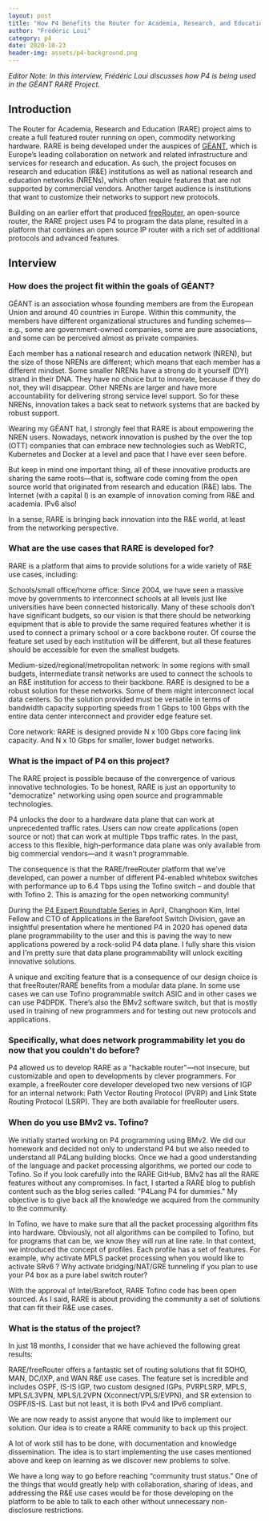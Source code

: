 ```yaml
---
layout: post
title: "How P4 Benefits the Router for Academia, Research, and Education (RARE) Project"
author: "Frédéric Loui"
category: p4
date: 2020-10-23
header-img: assets/p4-background.png
---
```


*Editor Note: In this interview, Frédéric Loui discusses how P4 is being used in the GÉANT RARE Project.*

## Introduction ##

The Router for Academia, Research and Education (RARE) project aims to create a full featured router running on open, commodity networking hardware. RARE is being developed under the auspices of [GÉANT](http://www.geant.org/), which is Europe’s leading collaboration on network and related infrastructure and services for research and education. As such, the project focuses on research and education (R&E) institutions as well as national research and education networks (NRENs), which often require features that are not supported by commercial vendors. Another target audience is institutions that want to customize their networks to support new protocols.

Building on an earlier effort that produced [freeRouter](http://freerouter.nop.hu/), an open-source router, the RARE project uses P4 to program the data plane, resulted in a platform that combines an open source IP router with a rich set of additional protocols and advanced features.

## Interview ##

### How does the project fit within the goals of GÉANT? ###
GÉANT is an association whose founding members are from the European Union and around 40 countries in Europe. Within this community, the members have different organizational structures and funding schemes—e.g., some are government-owned companies, some are pure associations, and some can be perceived almost as private companies. 

Each member has a national research and education network (NREN), but the size of those NRENs are different; which means that each member has a different mindset. Some smaller NRENs have a strong do it yourself (DYI) strand in their DNA. They have no choice but to innovate, because if they do not, they will disappear. Other NRENs are larger and have more accountability for delivering strong service level support. So for these NRENs, innovation takes a back seat to network systems that are backed by robust support.

Wearing my GÉANT hat, I strongly feel that RARE is about empowering the NREN users. Nowadays, network innovation is pushed by the over the top (OTT) companies that can embrace new technologies such as WebRTC, Kubernetes and Docker at a level and pace that I have ever seen before.

But keep in mind one important thing, all of these innovative products are sharing the same roots—that is, software code coming from the open source world that originated from research and education (R&E) labs. The Internet (with a capital I) is an example of innovation coming from R&E and academia. IPv6 also!

In a sense, RARE is bringing back innovation into the R&E world, at least from the networking perspective.

### What are the use cases that RARE is developed for? ###
RARE is a platform that aims to provide solutions for a wide variety of R&E use cases, including:

Schools/small office/home office: Since 2004, we have seen a massive move by governments to interconnect schools at all levels just like universities have been connected historically.  Many of these schools don’t have significant budgets, so our vision is that there should be networking equipment that is able to provide the same required features whether it is used to connect a primary school or a core backbone router. Of course the feature set used by each institution will be different, but all these features should be accessible for even the smallest budgets. 

Medium-sized/regional/metropolitan network: In some regions with small budgets, intermediate transit networks are used to connect the schools to an R&E institution for access to their backbone. RARE is designed to be a robust solution for these networks. Some of them might interconnect local data centers. So the solution provided must be versatile in terms of bandwidth capacity supporting speeds from 1 Gbps to 100 Gbps with the entire data center interconnect and provider edge feature set.

Core network: RARE is designed provide N x 100 Gbps core facing link capacity. And N x 10 Gbps for smaller, lower budget networks.

### What is the impact of P4 on this project? ###
The RARE project is possible because of the convergence of various innovative technologies. To be honest, RARE is just an opportunity to "democratize" networking using open source and programmable technologies.

P4 unlocks the door to a hardware data plane that can work at unprecedented traffic rates. Users can now create applications (open source or not) that can work at multiple Tbps traffic rates. In the past, access to this flexible, high-performance data plane was only available from big commercial vendors—and it wasn’t programmable.

The consequence is that the RARE/freeRouter platform that we’ve developed, can power a number of different P4-enabled whitebox switches with performance up to 6.4 Tbps using the Tofino switch – and double that with Tofino 2. This is amazing for the open networking community!

During the [P4 Expert Roundtable Series](https://p4.org/events/2020-p4-summit/) in April, Changhoon Kim, Intel Fellow and CTO of Applications in the Barefoot Switch Division, gave an insightful presentation where he mentioned P4 in 2020 has opened data plane programmability to the user and this is paving the way to new applications powered by a rock-solid P4 data plane. I fully share this vision and I'm pretty sure that data plane programmability will unlock exciting innovative solutions. 

A unique and exciting feature that is a consequence of our design choice is that freeRouter/RARE benefits from a modular data plane. In some use cases we can use Tofino programmable switch ASIC and in other cases we can use P4DPDK. There’s also the BMv2 software switch, but that is mostly used in training of new programmers and for testing out new protocols and applications. 

### Specifically, what does network programmability let you do now that you couldn't do before? ###
P4 allowed us to develop RARE as a "hackable router"—not insecure, but customizable and open to developments by clever programmers. For example, a freeRouter core developer developed two new versions of IGP for an internal network: Path Vector Routing Protocol (PVRP) and Link State Routing Protocol (LSRP). They are both available for freeRouter users.

### When do you use BMv2 vs. Tofino? ###
We initially started working on P4 programming using BMv2. We did our homework and decided not only to understand P4 but we also needed to understand all P4Lang building blocks. Once we had a good understanding of the language and packet processing algorithms, we ported our code to Tofino. So if you look carefully into the RARE GitHub, BMv2 has all the RARE features without any compromises. In fact, I started a RARE blog to publish content such as the blog series called: "P4Lang P4 for dummies." My objective is to give back all the knowledge we acquired from the community to the community.

In Tofino, we have to make sure that all the packet processing algorithm fits into hardware. Obviously, not all algorithms can be compiled to Tofino, but for programs that can be, we know they will run at line rate.  In that context, we introduced the concept of profiles. Each profile has a set of features. For example, why activate MPLS packet processing when you would like to activate SRv6 ? Why activate bridging/NAT/GRE tunneling if you plan to use your P4 box as a pure label switch router?

With the approval of Intel/Barefoot, RARE Tofino code has been open sourced. As I said, RARE is about providing the community a set of solutions that can fit their R&E use cases.

### What is the status of the project? ###
In just 18 months, I consider that we have achieved the following great results:

RARE/freeRouter offers a fantastic set of routing solutions that fit SOHO, MAN, DC/IXP, and WAN R&E use cases. The feature set is incredible and includes OSPF, IS-IS IGP, two custom designed IGPs, PVRPLSRP, MPLS, MPLS/L3VPN, MPLS/L2VPN (Xconnect/VPLS/EVPN), and SR extension to OSPF/IS-IS. Last but not least, it is both IPv4 and IPv6 compliant.

We are now ready to assist anyone that would like to implement our solution. Our idea is to create a RARE community to back up this project.

A lot of work still has to be done, with documentation and knowledge dissemination. The idea is to start implementing the use cases mentioned above and keep on learning as we discover new problems to solve. 

We have a long way to go before reaching “community trust status.” One of the things that would greatly help with collaboration, sharing of ideas, and addressing the R&E use cases would be for those developing on the platform to be able to talk to each other without unnecessary non-disclosure restrictions. 



